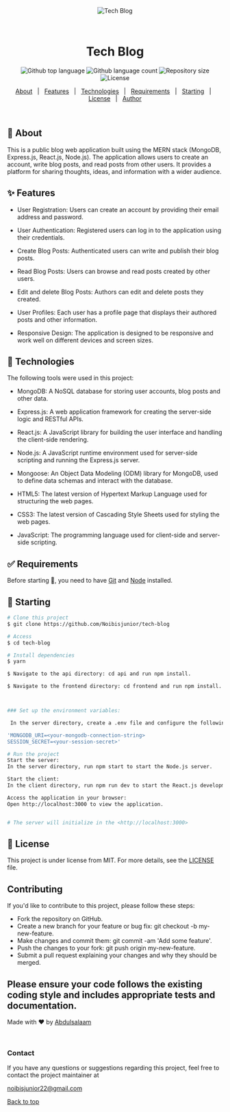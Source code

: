 <div align="center" id="top"> 
  <img src="./.github/app.gif" alt="Tech Blog" />

  &#xa0;

  <!-- <a href="https://techblog.netlify.app">Demo</a> -->
</div>

<h1 align="center">Tech Blog</h1>

<p align="center">
  <img alt="Github top language" src="https://img.shields.io/github/languages/top/Noibisjunior/tech-blog?color=56BEB8">

  <img alt="Github language count" src="https://img.shields.io/github/languages/count/Noibisjunior/tech-blog?color=56BEB8">

  <img alt="Repository size" src="https://img.shields.io/github/repo-size/Noibisjunior/tech-blog?color=56BEB8">

  <img alt="License" src="https://img.shields.io/github/license/Noibisjunior/tech-blog?color=56BEB8">

  <!-- <img alt="Github issues" src="https://img.shields.io/github/issues/Noibisjunior/tech-blog?color=56BEB8" /> -->

  <!-- <img alt="Github forks" src="https://img.shields.io/github/forks/Noibisjunior/tech-blog?color=56BEB8" /> -->

  <!-- <img alt="Github stars" src="https://img.shields.io/github/stars/Noibisjunior/tech-blog?color=56BEB8" /> -->
</p>

<!-- Status -->

<!-- <h4 align="center"> 
	🚧  Tech Blog 🚀 Under construction...  🚧
</h4> 

<hr> -->

<p align="center">
  <a href="#dart-about">About</a> &#xa0; | &#xa0; 
  <a href="#sparkles-features">Features</a> &#xa0; | &#xa0;
  <a href="#rocket-technologies">Technologies</a> &#xa0; | &#xa0;
  <a href="#white_check_mark-requirements">Requirements</a> &#xa0; | &#xa0;
  <a href="#checkered_flag-starting">Starting</a> &#xa0; | &#xa0;
  <a href="#memo-license">License</a> &#xa0; | &#xa0;
  <a href="https://github.com/Noibisjunior" target="_blank">Author</a>
</p>

<br>

## :dart: About ##
This is a public blog web application built using the MERN stack (MongoDB, Express.js, React.js, Node.js). The application allows users to create an account, write blog posts, and read posts from other users. It provides a platform for sharing thoughts, ideas, and information with a wider audience.



## :sparkles: Features ##

* User Registration: Users can create an account by providing their email address and password.

* User Authentication: Registered users can log in to the application using their credentials.

* Create Blog Posts: Authenticated users can write and publish their blog posts.

* Read Blog Posts: Users can browse and read posts created by other users.

* Edit and delete Blog Posts: Authors can edit and delete posts they created.

* User Profiles: Each user has a profile page that displays their authored posts and other information.

* Responsive Design: The application is designed to be responsive and work well on different devices and screen sizes.


## :rocket: Technologies ##

The following tools were used in this project:

* MongoDB: A NoSQL database for storing user accounts, blog posts and other data.

* Express.js: A web application framework for creating the server-side logic and RESTful APIs.

* React.js: A JavaScript library for building the user interface and handling the client-side rendering.

* Node.js: A JavaScript runtime environment used for server-side scripting and running the Express.js server.

* Mongoose: An Object Data Modeling (ODM) library for MongoDB, used to define data schemas and interact with the database.

* HTML5: The latest version of Hypertext Markup Language used for structuring the web pages.

* CSS3: The latest version of Cascading Style Sheets used for styling the web pages.

* JavaScript: The programming language used for client-side and server-side scripting.


## :white_check_mark: Requirements ##

Before starting :checkered_flag:, you need to have [Git](https://git-scm.com) and [Node](https://nodejs.org/en/) installed.

## :checkered_flag: Starting ##

```bash
# Clone this project
$ git clone https://github.com/Noibisjunior/tech-blog

# Access
$ cd tech-blog

# Install dependencies
$ yarn

$ Navigate to the api directory: cd api and run npm install.

$ Navigate to the frontend directory: cd frontend and run npm install.



### Set up the environment variables:

 In the server directory, create a .env file and configure the following variables:

'MONGODB_URI=<your-mongodb-connection-string>
SESSION_SECRET=<your-session-secret>'

# Run the project
Start the server:
In the server directory, run npm start to start the Node.js server.

Start the client:
In the client directory, run npm run dev to start the React.js development server.

Access the application in your browser:
Open http://localhost:3000 to view the application.


# The server will initialize in the <http://localhost:3000>
```

## :memo: License ##

This project is under license from MIT. For more details, see the [LICENSE](LICENSE.md) file.

## Contributing

If you'd like to contribute to this project, please follow these steps:

* Fork the repository on GitHub.
* Create a new branch for your feature or bug fix: git checkout -b my-new-feature.
* Make changes and commit them: git commit -am 'Add some feature'.
* Push the changes to your fork: git push origin my-new-feature.
* Submit a pull request explaining your changes and why they should be merged.

## Please ensure your code follows the existing coding style and includes appropriate tests and documentation.


Made with :heart: by <a href="https://github.com/Noibisjunior" target="_blank">Abdulsalaam</a>

&#xa0;

### Contact
If you have any questions or suggestions regarding this project, feel free to contact the project maintainer at 

noibisjunior22@gmail.com

<a href="#top">Back to top</a>
